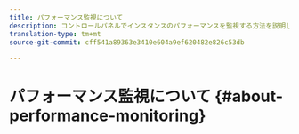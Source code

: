 ```yaml
---
title: パフォーマンス監視について
description: コントロールパネルでインスタンスのパフォーマンスを監視する方法を説明します。
translation-type: tm+mt
source-git-commit: cff541a89363e3410e604a9ef620482e826c53db

---
```



# パフォーマンス監視について {#about-performance-monitoring}


